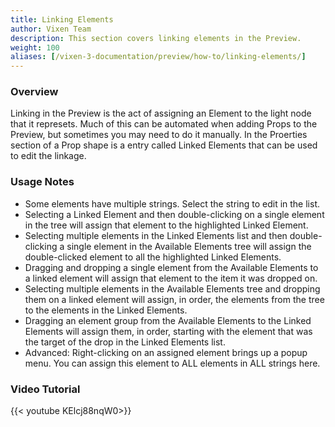 ```yaml
---
title: Linking Elements
author: Vixen Team
description: This section covers linking elements in the Preview.
weight: 100
aliases: [/vixen-3-documentation/preview/how-to/linking-elements/]
---
```


### Overview

Linking in the Preview is the act of assigning an Element to the light node that it represets. Much of this can be automated when adding Props to the Preview, but sometimes you may need to do it manually. In the Proerties section of a Prop shape is a entry called Linked Elements that can be used to edit the linkage.

### Usage Notes

* Some elements have multiple strings. Select the string to edit in the list.
* Selecting a Linked Element and then double-clicking on a single element in the tree will assign that element to the highlighted Linked Element.
* Selecting multiple elements in the Linked Elements list and then double-clicking a single element in the Available Elements tree will assign the double-clicked element to all the highlighted Linked Elements.
* Dragging and dropping a single element from the Available Elements to a linked element will assign that element to the item it was dropped on.
* Selecting multiple elements in the Available Elements tree and dropping them on a linked element will assign, in order, the elements from the tree to the elements in the Linked Elements.
* Dragging an element group from the Available Elements to the Linked Elements will assign them, in order, starting with the element that was the target of the drop in the Linked Elements list.
* Advanced: Right-clicking on an assigned element brings up a popup menu. You can assign this element to ALL elements in ALL strings here.

### Video Tutorial

{{< youtube KElcj88nqW0>}}
